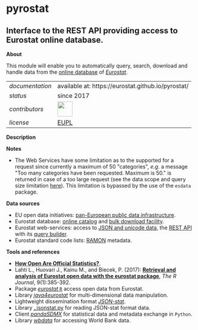 pyrostat
========

Interface to the REST API providing access to Eurostat online database.
---

**About**

This module will enable you to automatically query, search, download and handle data from the [online database](http://ec.europa.eu/eurostat/data/database) of [_Eurostat_](http://ec.europa.eu/eurostat/).

<table align="center">
    <tr> <td align="left"><i>documentation</i></td> <td align="left">available at: https://eurostat.github.io/pyrostat/</td> </tr> 
    <tr> <td align="left"><i>status</i></td> <td align="left">since 2017</td> </tr> 
    <tr> <td align="left"><i>contributors</i></td> 
    <td align="left" valign="middle">
<a href="https://github.com/gjacopo"><img src="https://github.com/gjacopo.png" width="40"></a>
</td> </tr> 
    <tr> <td align="left"><i>license</i></td> <td align="left"><a href="https://joinup.ec.europa.eu/sites/default/files/eupl1.1.-licence-en_0.pdfEUPL">EUPL</a> </td> </tr> 
</table>


**<a name="Description"></a>Description**

**<a name="Notes"></a>Notes**

* The Web Services have some limitation as to the supported for a request since currently a maximum of 50 "categories", _e.g._ a message "Too many categories have been requested. Maximum is 50." is returned in case of a too large request (see the data scope and query size limitation [here](http://ec.europa.eu/eurostat/web/json-and-unicode-web-services/data-scope-and-query-size)). This limitation is bypassed by the use of the `esdata` package.

**<a name="Sources"></a>Data sources**

* EU open data initiatives: [pan-European public data infrastructure](http://data.europa.eu).
* Eurostat database: [online catalog](http://ec.europa.eu/eurostat/data/database) and [bulk download facility](http://ec.europa.eu/eurostat/estat-navtree-portlet-prod/BulkDownloadListing).
* Eurostat web-services: access to [JSON and unicode data](http://ec.europa.eu/eurostat/web/json-and-unicode-web-services/about-this-service), the [REST API](http://ec.europa.eu/eurostat/web/json-and-unicode-web-services/getting-started/rest-request) with its [query builder](http://ec.europa.eu/eurostat/web/json-and-unicode-web-services/getting-started/query-builder).
* Eurostat standard code lists: [RAMON](http://ec.europa.eu/eurostat/ramon/nomenclatures/index.cfm?TargetUrl=LST_NOM&StrGroupCode=SCL&StrLanguageCode=EN) metadata.

**<a name="References"></a>Tools and references**

* [**How Open Are Official Statistics?**](http://opendatawatch.com/monitoring-reporting/how-open-are-official-statistics/).
* Lahti L., Huovari J., Kainu M., and Biecek, P. (2017): [**Retrieval and analysis of Eurostat open data with the eurostat package**](https://journal.r-project.org/archive/2017/RJ-2017-019/RJ-2017-019.pdf), _The R Journal_, 9(1):385-392.
* Package [_eurostat_ `R`](http://ropengov.github.io/eurostat) access open data from Eurostat.
* Library [_java4eurostat_](https://github.com/eurostat/java4eurostat) for multi-dimensional data manipulation.
* Lightweight dissemination format [_JSON-stat_](https://json-stat.org).
* Library [_jsonstat.py](https://pypi.python.org/pypi/jsonstat.py) for reading JSON-stat format data.
* Client [_pandaSDMX_](https://pandasdmx.readthedocs.io/en/v0.7.0/) for statistical data and metadata exchange in `Python`.
* Library [_wbdata_](https://github.com/OliverSherouse/wbdata) for accessing World Bank data.

